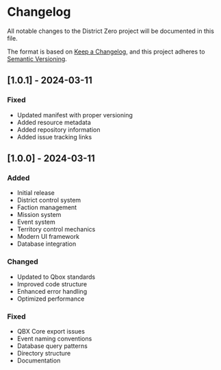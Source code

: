 # Changelog

All notable changes to the District Zero project will be documented in this file.

The format is based on [Keep a Changelog](https://keepachangelog.com/en/1.0.0/),
and this project adheres to [Semantic Versioning](https://semver.org/spec/v2.0.0.html).

## [1.0.1] - 2024-03-11

### Fixed

- Updated manifest with proper versioning
- Added resource metadata
- Added repository information
- Added issue tracking links

## [1.0.0] - 2024-03-11

### Added

- Initial release
- District control system
- Faction management
- Mission system
- Event system
- Territory control mechanics
- Modern UI framework
- Database integration

### Changed

- Updated to Qbox standards
- Improved code structure
- Enhanced error handling
- Optimized performance

### Fixed

- QBX Core export issues
- Event naming conventions
- Database query patterns
- Directory structure
- Documentation
